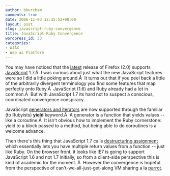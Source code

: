 ```yaml
---
author: bburcham
comments: true
date: 2006-11-03 12:35:52+00:00
layout: post
slug: javascript-ruby-convergence
title: JavaScript-Ruby Convergence
wordpress_id: 33
categories:
- AJAX
- Web as Platform
---
```


You may have noticed that the [latest](http://www.mozilla.com/en-US/press/mozilla-2006-10-24.html) release of Firefox (2.0) supports [JavaScript](http://en.wikipedia.org/wiki/Javascript) 1.7.Â  I was curious about just what the new JavaScript features were so I did a little poking around.Â  It turns out that if you peel back a little of the arbitrarily divergent terminology you find some features that map perfectly onto Ruby.Â  JavaScript (1.6) and Ruby already had a lot in common.Â  But with JavaScript 1.7 its hard not to suspect a conscious, coordinated convergence conspiracy.

JavaScript [generators and iterators](http://developer.mozilla.org/en/docs/New_in_JavaScript_1.7#Generators_and_iterators) are now supported through the familiar (to Rubyists) **yield** keyword.Â  A generator is a function that yields values -- like a coroutine.Â  It isn't obvious how to implement the Ruby cornerstone: yield to a block passed to a method, but being able to do coroutines is a welcome advance.

Then there's this thing that JavaScript 1.7 calls [destructuring assignment](http://developer.mozilla.org/en/docs/New_in_JavaScript_1.7#Destructuring_assignment) which essentially lets you have multiple return values from a function -- just like Ruby.
On the browser front, it looks like IE7 is going to support JavaScript 1.6 and not 1.7 initially, so from a client-side perspective this is kind of academic for the moment. Â  However the convergence is hopeful from the perspective of can't-we-all-just-get-along VM sharing a la [parrot](http://www.parrotcode.org/).
